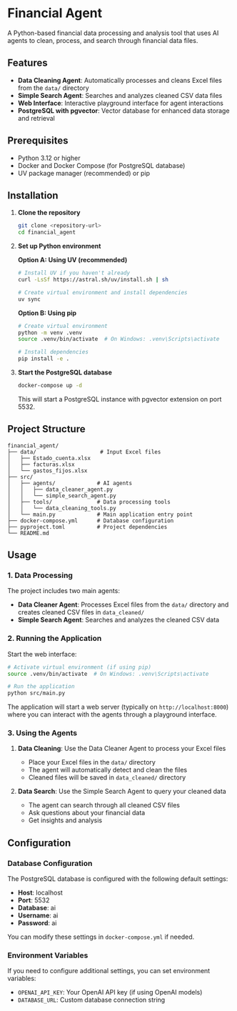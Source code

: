 # Financial Agent

A Python-based financial data processing and analysis tool that uses AI agents to clean, process, and search through financial data files.

## Features

- **Data Cleaning Agent**: Automatically processes and cleans Excel files from the `data/` directory
- **Simple Search Agent**: Searches and analyzes cleaned CSV data files
- **Web Interface**: Interactive playground interface for agent interactions
- **PostgreSQL with pgvector**: Vector database for enhanced data storage and retrieval

## Prerequisites

- Python 3.12 or higher
- Docker and Docker Compose (for PostgreSQL database)
- UV package manager (recommended) or pip

## Installation

1. **Clone the repository**

   ```bash
   git clone <repository-url>
   cd financial_agent
   ```

2. **Set up Python environment**

   **Option A: Using UV (recommended)**

   ```bash
   # Install UV if you haven't already
   curl -LsSf https://astral.sh/uv/install.sh | sh

   # Create virtual environment and install dependencies
   uv sync
   ```

   **Option B: Using pip**

   ```bash
   # Create virtual environment
   python -m venv .venv
   source .venv/bin/activate  # On Windows: .venv\Scripts\activate

   # Install dependencies
   pip install -e .
   ```

3. **Start the PostgreSQL database**

   ```bash
   docker-compose up -d
   ```

   This will start a PostgreSQL instance with pgvector extension on port 5532.

## Project Structure

```
financial_agent/
├── data/                    # Input Excel files
│   ├── Estado_cuenta.xlsx
│   ├── facturas.xlsx
│   └── gastos_fijos.xlsx
├── src/
│   ├── agents/             # AI agents
│   │   ├── data_cleaner_agent.py
│   │   └── simple_search_agent.py
│   ├── tools/              # Data processing tools
│   │   └── data_cleaning_tools.py
│   └── main.py             # Main application entry point
├── docker-compose.yml      # Database configuration
├── pyproject.toml          # Project dependencies
└── README.md
```

## Usage

### 1. Data Processing

The project includes two main agents:

- **Data Cleaner Agent**: Processes Excel files from the `data/` directory and creates cleaned CSV files in `data_cleaned/`
- **Simple Search Agent**: Searches and analyzes the cleaned CSV data

### 2. Running the Application

Start the web interface:

```bash
# Activate virtual environment (if using pip)
source .venv/bin/activate  # On Windows: .venv\Scripts\activate

# Run the application
python src/main.py
```

The application will start a web server (typically on `http://localhost:8000`) where you can interact with the agents through a playground interface.

### 3. Using the Agents

1. **Data Cleaning**: Use the Data Cleaner Agent to process your Excel files

   - Place your Excel files in the `data/` directory
   - The agent will automatically detect and clean the files
   - Cleaned files will be saved in `data_cleaned/` directory

2. **Data Search**: Use the Simple Search Agent to query your cleaned data
   - The agent can search through all cleaned CSV files
   - Ask questions about your financial data
   - Get insights and analysis

## Configuration

### Database Configuration

The PostgreSQL database is configured with the following default settings:

- **Host**: localhost
- **Port**: 5532
- **Database**: ai
- **Username**: ai
- **Password**: ai

You can modify these settings in `docker-compose.yml` if needed.

### Environment Variables

If you need to configure additional settings, you can set environment variables:

- `OPENAI_API_KEY`: Your OpenAI API key (if using OpenAI models)
- `DATABASE_URL`: Custom database connection string
